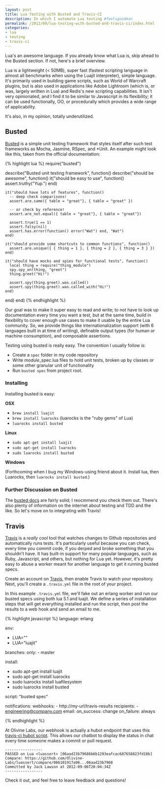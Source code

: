 ```yaml
---
layout: post
title: Lua Testing with Busted and Travis-CI
description: In which I automate Lua testing #feelsgoodman
permalink: /2012/09/lua-testing-with-busted-and-travis-ci/index.html
categories:
- lua
- testing
- travis-ci
---
```


Lua's an awesome language. If you already know what Lua is, skip ahead to
the Busted section. If not, here's a brief overview.

Lua is a lightweight (< 50MB), super fast (fastest scripting language in
almost all benchmarks when using the Luajit interpreter), simple language. It's
primarily used in building game scripts, such as World of Warcraft plugins,
but is also used in applications like Adobe Lightroom (which is, or was, largely
written in Lua) and Redis's new scripting capabilities. It isn't very opinionated,
and I find it to be similar to Javascript in its flexibility; it can be used
functionally, OO, or procedurally which provides a wide range of applicability.

It's also, in my opinion, totally underutilized.

## Busted

[Busted](http://olivinelabs.com/busted) is a simple unit testing framework that
styles itself after such test frameworks as Mocha, Jasmine, RSpec, and \*Unit.
An example might look like this, taken from the official documentation:

{% highlight lua %}
require("busted")

describe("Busted unit testing framework", function()
  describe("should be awesome", function()
    it("should be easy to use", function()
      assert.truthy("Yup.")
    end)

    it("should have lots of features", function()
      -- deep check comparisons!
      assert.are.same({ table = "great"}, { table = "great" })

      -- or check by reference!
      assert.are_not.equal({ table = "great"}, { table = "great"})

      assert.true(1 == 1)
      assert.falsy(nil)
      assert.has.error(function() error("Wat") end, "Wat")
    end)

    it("should provide some shortcuts to common functions", function()
      assert.are.unique({ { thing = 1 }, { thing = 2 }, { thing = 3 } })
    end)

    it("should have mocks and spies for functional tests", function()
      local thing = require("thing_module")
      spy.spy_on(thing, "greet")
      thing.greet("Hi!")

      assert.spy(thing.greet).was.called()
      assert.spy(thing.greet).was.called_with("Hi!")
    end)
  end)
end)
{% endhighlight %}

Our goal was to make it super easy to read and write; to not have to look up
documentation every time you want a test, but at the same time, build in
flexibility to cover enough use cases to make it usable by the entire Lua
community. So, we provide things like internationalization support (with 6
languages built in at time of writing), definable output types (for human or
machine consumption), and composable assertions.

Testing using busted is really easy. The convention I usually follow is:

* Create a `spec` folder in my code repository
* Write *module*\_spec.lua files to hold unit tests, broken up by classes or
  some other granular unit of functionality
* Run `busted spec` from project root.

### Installing

Installing busted is easy:

**OSX**

* `brew install luajit`
* `brew install luarocks` (luarocks is the "ruby gems" of Lua)
* `luarocks install busted`

**Linux**

* `sudo apt-get install luajit`
* `sudo apt-get install luarocks`
* `sudo luarocks install busted`

**Windows**

(Forthcoming when I bug my Windows-using friend about it. Install lua, then
Luarocks, then `luarocks install busted`.)

### Further Discussion on Busted

The [busted docs](http://olivinelabs.com/busted) are fairly solid; I reocmmend
you check them out. There's also plenty of information on the internet about
testing and TDD and the like. So let's move on to integrating with Travis!

## Travis

[Travis](http://travis-ci.org) is a *really cool* tool that watches changes to
Github repositories and automatically runs tests. It's particularly useful
because you can check, every time you commit code, if you derped and broke
something that you shouldn't have. It has built-in support for many popular
languages, such as Ruby, Javascript, and others, but nothing for Lua yet.
However, it's pretty easy to abuse a worker meant for another language to get
it running busted specs.

Create an account on [Travis](http://travis-ci.org), then enable Travis to watch
your repository. Next, you'll create a `.travis.yml` file in the root of your project.

In this example `.travis.yml` file, we'll fake out an erlang worker and run our
busted specs using both lua 5.1 and luajit. We define a series of installation
steps that will get everything installed and run the script, then post the
results to a web hook and send an email to me.

{% highlight javascript %}
language: erlang

env:
  - LUA=""
  - LUA="luajit"

branches:
  only:
    - master

install:
  - sudo apt-get install luajit
  - sudo apt-get install luarocks
  - sudo luarocks install luafilesystem
  - sudo luarocks install busted

script: "busted spec"

notifications:
  webhooks:
    - http://my-url/travis-results
  recipients:
    - engineering@company.com
  email:
    on_success: change
    on_failure: always

{% endhighlight %}

At Olivine Labs, our webhook is actually a hubot endpoint that uses this
[travis-ci hubot script](https://gist.github.com/3660666).  This allows our 
chatbot to display the status in chat every time someone makes a commit or
pull request.

    -----------------
    PASSED on Lua <luassert> [06aad23b79686b6b1293eafcac687658823fd18b]
    Compare: https://github.com/Olivine-Labs/luassert/compare/066101917a96...06aad23b7968
    Committed by Jack Lawson at 2012-09-06T20:04:34Z
    -----------------

Check it out, and feel free to leave feedback and questions!
